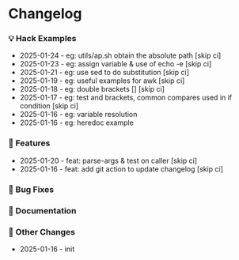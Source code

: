 # Changelog


### 💡 Hack Examples
* 2025-01-24 - eg: utils/ap.sh obtain the absolute path [skip ci]
* 2025-01-23 - eg: assign variable & use of echo -e [skip ci]
* 2025-01-21 - eg: use sed to do substitution [skip ci]
* 2025-01-19 - eg: useful examples for awk [skip ci]
* 2025-01-18 - eg: double brackets [] [skip ci]
* 2025-01-17 - eg: test and brackets, common compares used in if condition [skip ci]
* 2025-01-16 - eg: variable resolution
* 2025-01-16 - eg: heredoc example


### 🚀 Features
* 2025-01-20 - feat: parse-args & test on caller [skip ci]
* 2025-01-16 - feat: add git action to update changelog [skip ci]


### 🐛 Bug Fixes


### 📝 Documentation


### 🔧 Other Changes
* 2025-01-16 - init
